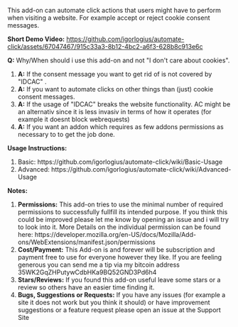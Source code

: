 This add-on can automate click actions that users might have to perform when visiting a website. For example accept or reject cookie consent messages.


<b>Short Demo Video:</b>
https://github.com/igorlogius/automate-click/assets/67047467/915c33a3-8b12-4bc2-a6f3-628b8c913e6c


<b>Q:</b> Why/When should i use this add-on and not "I don't care about cookies".
<ol>
<li>
<b>A:</b> If the consent message you want to get rid of is not covered by "IDCAC" .  
</li>
<li>
<b>A:</b> If you want to automate clicks on other things than (just) cookie consent messages. 
</li>
<li>
<b>A:</b> If the usage of "IDCAC" breaks the website functionality. AC might be an alternativ since it is  less invasiv in terms of how it operates  (for example it doesnt  block webrequests) 
</li>
<li>
<b>A:</b> If you want an addon which requires as few addons permissions as necessary to to get the job done. 
</li>
</ol>

<b>Usage Instructions: </b>
<ol>
    <li>Basic: https://github.com/igorlogius/automate-click/wiki/Basic-Usage</li>
     <li>Advanced: https://github.com/igorlogius/automate-click/wiki/Advanced-Usage</li>
</ol>

<b>Notes:</b>
<ol>
    <li><b>Permissions:</b>
        This add-on tries to use the minimal number of required permissions to successfully fullfill its intended purpose.
        If you think this could be improved please let me know by opening an issue and i will try to look into it.
        More Details on the individual permission can be found here: https://developer.mozilla.org/en-US/docs/Mozilla/Add-ons/WebExtensions/manifest.json/permissions
    </li>
    <li><b>Cost/Payment:</b>
        This Add-on is and forever will be subscription and payment free to use for everyone however they like.
        If you are feeling generous you can send me a tip via my bitcoin address 35WK2GqZHPutywCdbHKa9BQ52GND3Pd6h4
    </li>
    <li><b>Stars/Reviews:</b>
        If you found this add-on useful leave some stars or a review so others have an  easier time finding it.
    </li>
    <li><b>Bugs, Suggestions or Requests:</b>
        If you have any issues (for example a site it does not work but you think it should) or have improvement suggestions or a feature request please open an issue at the Support Site
    </li>
</ol>

